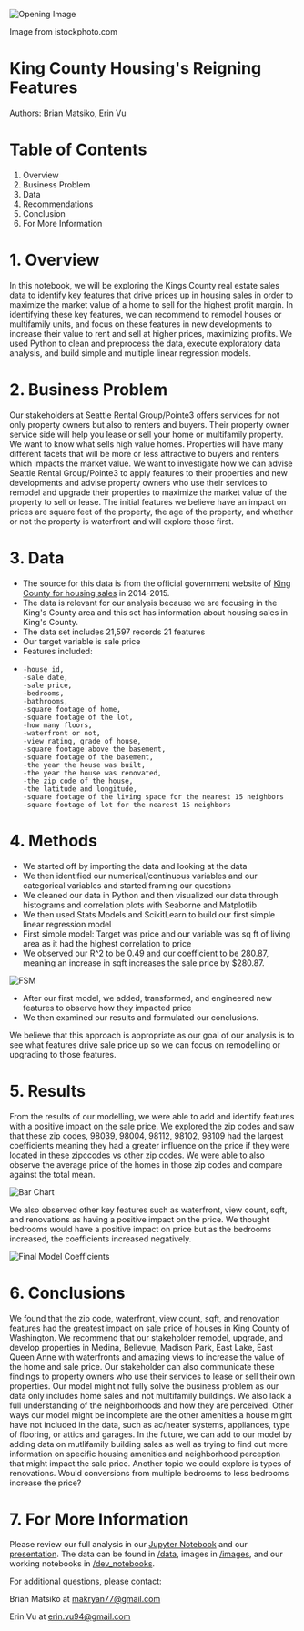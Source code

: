 ![Opening Image](https://github.com/ekvu/phase_2_project_vac_pandas/blob/main/images/istockphoto-619736868-612x612.jpg?raw=true)

Image from istockphoto.com
# King County Housing's Reigning Features
Authors: Brian Matsiko, Erin Vu

# Table of Contents
1. Overview
2. Business Problem
3. Data
4. Recommendations
5. Conclusion
6. For More Information

# 1. Overview

In this notebook, we will be exploring the Kings County real estate sales data to identify key features that drive prices up in housing sales in order to maximize the market value of a home to sell for the highest profit margin. In identifying these key features, we can recommend to remodel houses or multifamily units, and focus on these features in new developments to increase their value to rent and sell at higher prices, maximizing profits. We used Python to clean and preprocess the data, execute exploratory data analysis, and build simple and multiple linear regression models.

# 2. Business Problem

Our stakeholders at Seattle Rental Group/Pointe3 offers services for not only property owners but also to renters and buyers. Their property owner service side will help you lease or sell your home or multifamily property. We want to know what sells high value homes. Properties will have many different facets that will be more or less attractive to buyers and renters which impacts the market value. We want to investigate how we can advise Seattle Rental Group/Pointe3 to apply features to their properties and new developments and advise property owners who use their services to remodel and upgrade their properties to maximize the market value of the property to sell or lease. The initial features we believe have an impact on prices are square feet of the property, the age of the property, and whether or not the property is waterfront and will explore those first.

# 3. Data

- The source for this data is from the official government website of [King County for housing sales](https://info.kingcounty.gov/assessor/esales/Residential.aspx) in 2014-2015.
- The data is relevant for our analysis because we are focusing in the King's County area and this set has information about housing sales in King's County.
- The data set includes 21,597 records 21 features
- Our target variable is sale price
- Features included:
-     -house id, 
      -sale date, 
      -sale price, 
      -bedrooms, 
      -bathrooms, 
      -square footage of home, 
      -square footage of the lot, 
      -how many floors, 
      -waterfront or not, 
      -view rating, grade of house, 
      -square footage above the basement, 
      -square footage of the basement, 
      -the year the house was built,
      -the year the house was renovated, 
      -the zip code of the house, 
      -the latitude and longitude, 
      -square footage of the living space for the nearest 15 neighbors
      -square footage of lot for the nearest 15 neighbors

# 4. Methods 

- We started off by importing the data and looking at the data
- We then identified our numerical/continuous variables and our categorical variables and started framing our questions
- We cleaned our data in Python and then visualized our data through histograms and correlation plots with Seaborne and Matplotlib
- We then used Stats Models and ScikitLearn to build our first simple linear regression model
- First simple model: Target was price and our variable was sq ft of living area as it had the highest correlation to price
- We observed our R^2 to be 0.49 and our coefficient to be 280.87, meaning an increase in sqft increases the sale price by $280.87.

![FSM](https://github.com/ekvu/phase_2_project_vac_pandas/blob/main/images/fsm_dark.png?raw=true)


- After our first model, we added, transformed, and engineered new features to observe how they impacted price
- We then examined our results and formulated our conclusions.

We believe that this approach is appropriate as our goal of our analysis is to see what features drive sale price up so we can focus on remodelling or upgrading to those features.

# 5. Results

From the results of our modelling, we were able to add and identify features with a positive impact on the sale price. We explored the zip codes and saw that these zip codes, 98039, 98004, 98112, 98102, 98109 had the largest coefficients meaning they had a greater influence on the price if they were located in these zipccodes vs other zip codes. We were able to also observe the average price of the homes in those zip codes and compare against the total mean.

![Bar Chart](https://github.com/ekvu/phase_2_project_vac_pandas/blob/main/images/Mean_Sales_Zip_Price.png?raw=true)

We also observed other key features such as waterfront, view count, sqft, and renovations as having a positive impact on the price. We thought bedrooms would have a positive impact on price but as the bedrooms increased, the coefficients increased negatively.

![Final Model Coefficients](https://user-images.githubusercontent.com/80011920/120841022-d4d02180-c51f-11eb-8f83-9b9c4de4d15f.png)


# 6. Conclusions

We found that the zip code, waterfront, view count, sqft, and renovation features had the greatest impact on sale price of houses in King County of Washington. We recommend that our stakeholder remodel, upgrade, and develop properties in Medina, Bellevue, Madison Park, East Lake, East Queen Anne with waterfronts and amazing views to increase the value of the home and sale price. Our stakeholder can also communicate these findings to property owners who use their services to lease or sell their own properties. Our model might not fully solve the business problem as our data only includes home sales and not multifamily buildings. We also lack a full understanding of the neighborhoods and how they are perceived. Other ways our model might be incomplete are the other amenities a house might have not included in the data, such as ac/heater systems, appliances, type of flooring, or attics and garages. In the future, we can add to our model by adding data on mutlifamily building sales as well as trying to find out more information on specific housing amenities and neighborhood perception that might impact the sale price. Another topic we could explore is types of renovations. Would conversions from multiple bedrooms to less bedrooms increase the price? 

# 7. For More Information

Please review our full analysis in our [Jupyter Notebook](https://github.com/ekvu/phase_2_project_vac_pandas/blob/main/Final_Technical_notebook.ipynb) and our [presentation](https://github.com/ekvu/phase_2_project_vac_pandas/blob/main/Phase2_BrianMatsiko_ErinVu_KingCounty.pdf). The data can be found in [/data](https://github.com/ekvu/phase_2_project_vac_pandas/tree/main/data), images in [/images](https://github.com/ekvu/phase_2_project_vac_pandas/tree/main/images), and our working notebooks in [/dev_notebooks](https://github.com/ekvu/phase_2_project_vac_pandas/tree/main/dev_notebooks).

For additional questions, please contact:

Brian Matsiko at makryan77@gmail.com

Erin Vu at erin.vu94@gmail.com
